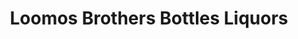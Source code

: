 ---
title: "Loomos Brothers Bottles Liquors"
url: /lynn/loomos-brothers-bottles-liquors/
shop: Spirituosen
---